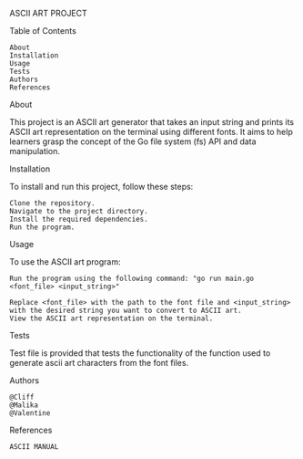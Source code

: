 ASCII ART PROJECT

Table of Contents

    About
    Installation
    Usage
    Tests
    Authors
    References

About

This project is an ASCII art generator that takes an input string and prints its ASCII art representation on the terminal using different fonts. It aims to help learners grasp the concept of the Go file system (fs) API and data manipulation.

Installation

To install and run this project, follow these steps:

    Clone the repository.
    Navigate to the project directory.
    Install the required dependencies.
    Run the program.

Usage

To use the ASCII art program:

    Run the program using the following command: "go run main.go <font_file> <input_string>"

    Replace <font_file> with the path to the font file and <input_string> with the desired string you want to convert to ASCII art.
    View the ASCII art representation on the terminal.

Tests

Test file is provided that tests the functionality of the function used to generate ascii art characters from the font files.

Authors

    @Cliff 
    @Malika 
    @Valentine 

References

    ASCII MANUAL
